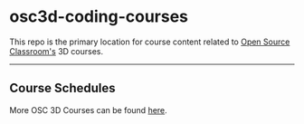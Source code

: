 # osc3d-coding-courses

This repo is the primary location for course content related to [Open Source Classroom's](https://osc3d.com) 3D courses.

------------
Course Schedules
------------

More OSC 3D Courses can be found [here](https://osc3d.com/maker-space-classes).